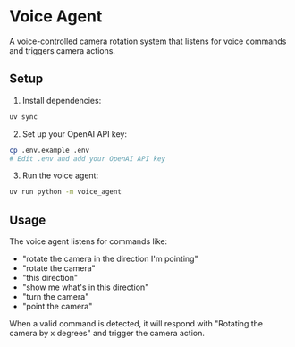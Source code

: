 # Voice Agent

A voice-controlled camera rotation system that listens for voice commands and triggers camera actions.

## Setup

1. Install dependencies:
```bash
uv sync
```

2. Set up your OpenAI API key:
```bash
cp .env.example .env
# Edit .env and add your OpenAI API key
```

3. Run the voice agent:
```bash
uv run python -m voice_agent
```

## Usage

The voice agent listens for commands like:
- "rotate the camera in the direction I'm pointing"
- "rotate the camera"
- "this direction"
- "show me what's in this direction"
- "turn the camera"
- "point the camera"

When a valid command is detected, it will respond with "Rotating the camera by x degrees" and trigger the camera action.

